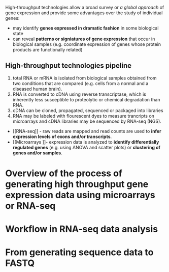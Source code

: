 High-throughput technologies allow a broad survey or *a global approach*  of gene expression and provide some advantages over the study of individual genes:

- may identify **genes expressed in dramatic fashion** in some biological state
- can reveal **patterns or signiatures of gene expression** that occur in biological samples (e.g. coordinate expression of genes whose protein products are functionally related)

## High-throughput technologies pipeline

1. total RNA or mRNA is isolated from biological samples obtained from two conditions that are compared (e.g. cells from a normal and a diseased human brain).
2. RNA is converted to cDNA using reverse transcriptase, which is inherently less susceptible to proteolytic or chemical degradation than RNA.
3. cDNA can be cloned, propagated, sequenced or packaged into libraries
4. RNA may be labeled with flourescent dyes to measure trancripts on microarrays and cDNA libraries may be sequenced by RNA-seq (NGS).

- [[RNA-seq]] - raw reads are mapped and read counts are used to **infer expression levels of exons and/or transcripts**.
- [[Microarrays ]]- expression data is analyzed to **identify differentially regulated genes** (e.g. using ANOVA and scatter plots) or **clustering of genes and/or samples**.

# Overview of the process of generating high throughput gene expression data using microarrays or RNA-seq

# Workflow in RNA-seq data analysis

# From generating sequence data to FASTQ